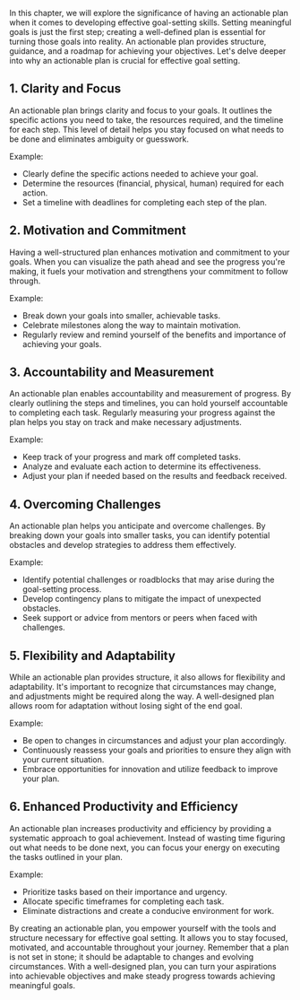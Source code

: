 
In this chapter, we will explore the significance of having an actionable plan when it comes to developing effective goal-setting skills. Setting meaningful goals is just the first step; creating a well-defined plan is essential for turning those goals into reality. An actionable plan provides structure, guidance, and a roadmap for achieving your objectives. Let's delve deeper into why an actionable plan is crucial for effective goal setting.

**1. Clarity and Focus**
------------------------

An actionable plan brings clarity and focus to your goals. It outlines the specific actions you need to take, the resources required, and the timeline for each step. This level of detail helps you stay focused on what needs to be done and eliminates ambiguity or guesswork.

Example:

* Clearly define the specific actions needed to achieve your goal.
* Determine the resources (financial, physical, human) required for each action.
* Set a timeline with deadlines for completing each step of the plan.

**2. Motivation and Commitment**
--------------------------------

Having a well-structured plan enhances motivation and commitment to your goals. When you can visualize the path ahead and see the progress you're making, it fuels your motivation and strengthens your commitment to follow through.

Example:

* Break down your goals into smaller, achievable tasks.
* Celebrate milestones along the way to maintain motivation.
* Regularly review and remind yourself of the benefits and importance of achieving your goals.

**3. Accountability and Measurement**
-------------------------------------

An actionable plan enables accountability and measurement of progress. By clearly outlining the steps and timelines, you can hold yourself accountable to completing each task. Regularly measuring your progress against the plan helps you stay on track and make necessary adjustments.

Example:

* Keep track of your progress and mark off completed tasks.
* Analyze and evaluate each action to determine its effectiveness.
* Adjust your plan if needed based on the results and feedback received.

**4. Overcoming Challenges**
----------------------------

An actionable plan helps you anticipate and overcome challenges. By breaking down your goals into smaller tasks, you can identify potential obstacles and develop strategies to address them effectively.

Example:

* Identify potential challenges or roadblocks that may arise during the goal-setting process.
* Develop contingency plans to mitigate the impact of unexpected obstacles.
* Seek support or advice from mentors or peers when faced with challenges.

**5. Flexibility and Adaptability**
-----------------------------------

While an actionable plan provides structure, it also allows for flexibility and adaptability. It's important to recognize that circumstances may change, and adjustments might be required along the way. A well-designed plan allows room for adaptation without losing sight of the end goal.

Example:

* Be open to changes in circumstances and adjust your plan accordingly.
* Continuously reassess your goals and priorities to ensure they align with your current situation.
* Embrace opportunities for innovation and utilize feedback to improve your plan.

**6. Enhanced Productivity and Efficiency**
-------------------------------------------

An actionable plan increases productivity and efficiency by providing a systematic approach to goal achievement. Instead of wasting time figuring out what needs to be done next, you can focus your energy on executing the tasks outlined in your plan.

Example:

* Prioritize tasks based on their importance and urgency.
* Allocate specific timeframes for completing each task.
* Eliminate distractions and create a conducive environment for work.

By creating an actionable plan, you empower yourself with the tools and structure necessary for effective goal setting. It allows you to stay focused, motivated, and accountable throughout your journey. Remember that a plan is not set in stone; it should be adaptable to changes and evolving circumstances. With a well-designed plan, you can turn your aspirations into achievable objectives and make steady progress towards achieving meaningful goals.
